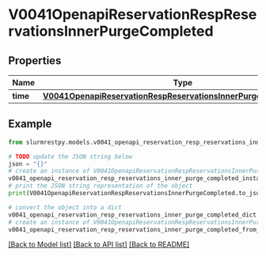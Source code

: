 # V0041OpenapiReservationRespReservationsInnerPurgeCompleted


## Properties

Name | Type | Description | Notes
------------ | ------------- | ------------- | -------------
**time** | [**V0041OpenapiReservationRespReservationsInnerPurgeCompletedTime**](V0041OpenapiReservationRespReservationsInnerPurgeCompletedTime.md) |  | [optional]

## Example

```python
from slurmrestpy.models.v0041_openapi_reservation_resp_reservations_inner_purge_completed import V0041OpenapiReservationRespReservationsInnerPurgeCompleted

# TODO update the JSON string below
json = "{}"
# create an instance of V0041OpenapiReservationRespReservationsInnerPurgeCompleted from a JSON string
v0041_openapi_reservation_resp_reservations_inner_purge_completed_instance = V0041OpenapiReservationRespReservationsInnerPurgeCompleted.from_json(json)
# print the JSON string representation of the object
print(V0041OpenapiReservationRespReservationsInnerPurgeCompleted.to_json())

# convert the object into a dict
v0041_openapi_reservation_resp_reservations_inner_purge_completed_dict = v0041_openapi_reservation_resp_reservations_inner_purge_completed_instance.to_dict()
# create an instance of V0041OpenapiReservationRespReservationsInnerPurgeCompleted from a dict
v0041_openapi_reservation_resp_reservations_inner_purge_completed_from_dict = V0041OpenapiReservationRespReservationsInnerPurgeCompleted.from_dict(v0041_openapi_reservation_resp_reservations_inner_purge_completed_dict)
```
[[Back to Model list]](../README.md#documentation-for-models) [[Back to API list]](../README.md#documentation-for-api-endpoints) [[Back to README]](../README.md)



